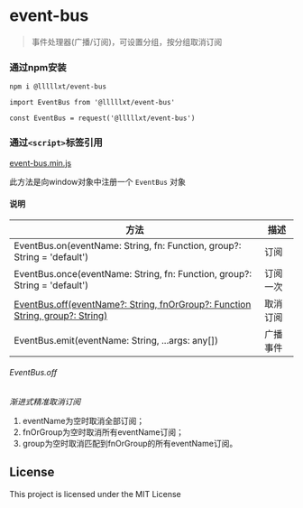 # event-bus

> 事件处理器(广播/订阅)，可设置分组，按分组取消订阅

### 通过npm安装
```
npm i @lllllxt/event-bus
```

```
import EventBus from '@lllllxt/event-bus'

const EventBus = request('@lllllxt/event-bus')
```


### 通过```<script>```标签引用
[event-bus.min.js](https://github.com/lllllxt/event-bus/blob/master/event-bus.min.js)

此方法是向window对象中注册一个 ```EventBus``` 对象

#### 说明
方法 | 描述
---|---
EventBus.on(eventName: String, fn: Function, group?: String = 'default') | 订阅
EventBus.once(eventName: String, fn: Function, group?: String = 'default') | 订阅一次
[EventBus.off(eventName?: String, fnOrGroup?: Function  String, group?: String)](#EventBus.off)| 取消订阅
EventBus.emit(eventName: String, ...args: any[]) | 广播事件

###### EventBus.off
*渐进式精准取消订阅*

1. eventName为空时取消全部订阅；
1. fnOrGroup为空时取消所有eventName订阅；
1. group为空时取消匹配到fnOrGroup的所有eventName订阅。
## License
This project is licensed under the MIT License
